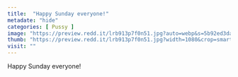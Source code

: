 ```yaml
---
title:  "Happy Sunday everyone!"
metadate: "hide"
categories: [ Pussy ]
image: "https://preview.redd.it/lrb913p7f0n51.jpg?auto=webp&s=5b92ed3da7ed6fb2503ec57538cb0cbebbbeb0ec"
thumb: "https://preview.redd.it/lrb913p7f0n51.jpg?width=1080&crop=smart&auto=webp&s=062eb323ae2413abd989ba839567d9bf40c6ec0e"
visit: ""
---
```

Happy Sunday everyone!
